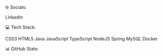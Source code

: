 🌐 Socials:

LinkedIn

💻 Tech Stack:

CSS3 HTML5 Java JavaScript TypeScript NodeJS Spring MySQL Docker

📊 GitHub Stats:





